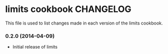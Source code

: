 limits cookbook CHANGELOG
=========================
This file is used to list changes made in each version of the limits cookbook.

### 0.2.0 (2014-04-09)

* Initial release of limits
